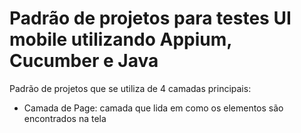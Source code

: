 # Padrão de projetos para testes UI mobile utilizando Appium, Cucumber e Java

Padrão de projetos que se utiliza de 4 camadas principais: 
* Camada de Page: camada que lida em como os elementos são encontrados na tela
